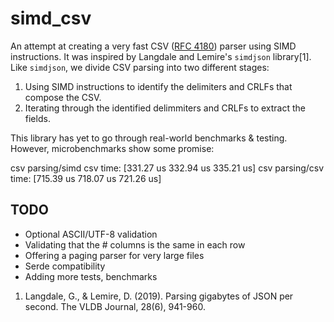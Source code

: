 # simd\_csv

An attempt at creating a very fast CSV ([RFC 4180](https://tools.ietf.org/html/rfc4180)) parser using SIMD instructions. It was inspired by Langdale and Lemire's `simdjson` library[1]. Like `simdjson`, we divide CSV parsing into two different stages:

1. Using SIMD instructions to identify the delimiters and CRLFs that compose the CSV. 
2. Iterating through the identified delimmiters and CRLFs to extract the fields.

This library has yet to go through real-world benchmarks & testing. However, microbenchmarks show some promise:

csv parsing/simd csv    time:   [331.27 us 332.94 us 335.21 us]
csv parsing/csv         time:   [715.39 us 718.07 us 721.26 us]

## TODO

- Optional ASCII/UTF-8 validation
- Validating that the # columns is the same in each row
- Offering a paging parser for very large files
- Serde compatibility
- Adding more tests, benchmarks

1. Langdale, G., & Lemire, D. (2019). Parsing gigabytes of JSON per second. The VLDB Journal, 28(6), 941-960.
